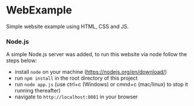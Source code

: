 # WebExample

Simple website example using HTML, CSS and JS.

### Node.js

A simple Node.js server was added, to run this website via node follow the steps below:
* install ```node``` on your machine (https://nodejs.org/en/download/)
* run ```npm install``` in the root directory of this project 
* run ```node app.js``` (use ctrl+c (Windows) or cmnd+c (mac/linux) to stop it running thereafter)
* navigate to ```http://localhost:8081``` in your browser